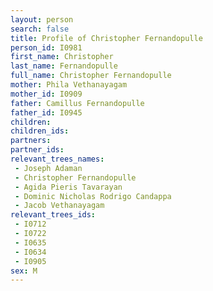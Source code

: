 ```yaml
---
layout: person
search: false
title: Profile of Christopher Fernandopulle
person_id: I0981
first_name: Christopher
last_name: Fernandopulle
full_name: Christopher Fernandopulle
mother: Phila Vethanayagam
mother_id: I0909
father: Camillus Fernandopulle
father_id: I0945
children:
children_ids:
partners:
partner_ids:
relevant_trees_names:
 - Joseph Adaman
 - Christopher Fernandopulle
 - Agida Pieris Tavarayan
 - Dominic Nicholas Rodrigo Candappa
 - Jacob Vethanayagam
relevant_trees_ids:
 - I0712
 - I0722
 - I0635
 - I0634
 - I0905
sex: M
---
```


